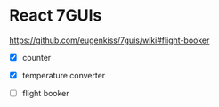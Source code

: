 # React 7GUIs

https://github.com/eugenkiss/7guis/wiki#flight-booker

- [x] counter
- [x] temperature converter
- [ ] flight booker



